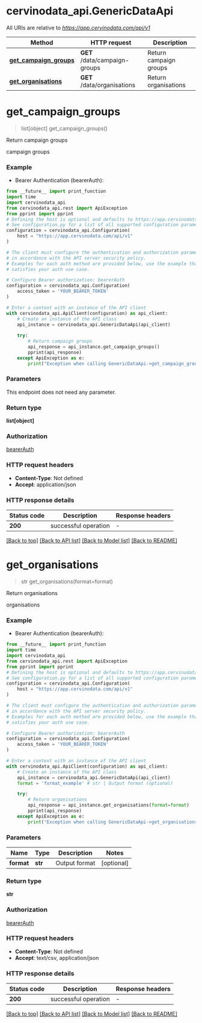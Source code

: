 # cervinodata_api.GenericDataApi

All URIs are relative to *https://app.cervinodata.com/api/v1*

Method | HTTP request | Description
------------- | ------------- | -------------
[**get_campaign_groups**](GenericDataApi.md#get_campaign_groups) | **GET** /data/campaign-groups | Return campaign groups
[**get_organisations**](GenericDataApi.md#get_organisations) | **GET** /data/organisations | Return organisations


# **get_campaign_groups**
> list[object] get_campaign_groups()

Return campaign groups

campaign groups

### Example

* Bearer Authentication (bearerAuth):
```python
from __future__ import print_function
import time
import cervinodata_api
from cervinodata_api.rest import ApiException
from pprint import pprint
# Defining the host is optional and defaults to https://app.cervinodata.com/api/v1
# See configuration.py for a list of all supported configuration parameters.
configuration = cervinodata_api.Configuration(
    host = "https://app.cervinodata.com/api/v1"
)

# The client must configure the authentication and authorization parameters
# in accordance with the API server security policy.
# Examples for each auth method are provided below, use the example that
# satisfies your auth use case.

# Configure Bearer authorization: bearerAuth
configuration = cervinodata_api.Configuration(
    access_token = 'YOUR_BEARER_TOKEN'
)

# Enter a context with an instance of the API client
with cervinodata_api.ApiClient(configuration) as api_client:
    # Create an instance of the API class
    api_instance = cervinodata_api.GenericDataApi(api_client)
    
    try:
        # Return campaign groups
        api_response = api_instance.get_campaign_groups()
        pprint(api_response)
    except ApiException as e:
        print("Exception when calling GenericDataApi->get_campaign_groups: %s\n" % e)
```

### Parameters
This endpoint does not need any parameter.

### Return type

**list[object]**

### Authorization

[bearerAuth](../README.md#bearerAuth)

### HTTP request headers

 - **Content-Type**: Not defined
 - **Accept**: application/json

### HTTP response details
| Status code | Description | Response headers |
|-------------|-------------|------------------|
**200** | successful operation |  -  |

[[Back to top]](#) [[Back to API list]](../README.md#documentation-for-api-endpoints) [[Back to Model list]](../README.md#documentation-for-models) [[Back to README]](../README.md)

# **get_organisations**
> str get_organisations(format=format)

Return organisations

organisations

### Example

* Bearer Authentication (bearerAuth):
```python
from __future__ import print_function
import time
import cervinodata_api
from cervinodata_api.rest import ApiException
from pprint import pprint
# Defining the host is optional and defaults to https://app.cervinodata.com/api/v1
# See configuration.py for a list of all supported configuration parameters.
configuration = cervinodata_api.Configuration(
    host = "https://app.cervinodata.com/api/v1"
)

# The client must configure the authentication and authorization parameters
# in accordance with the API server security policy.
# Examples for each auth method are provided below, use the example that
# satisfies your auth use case.

# Configure Bearer authorization: bearerAuth
configuration = cervinodata_api.Configuration(
    access_token = 'YOUR_BEARER_TOKEN'
)

# Enter a context with an instance of the API client
with cervinodata_api.ApiClient(configuration) as api_client:
    # Create an instance of the API class
    api_instance = cervinodata_api.GenericDataApi(api_client)
    format = 'format_example' # str | Output format (optional)

    try:
        # Return organisations
        api_response = api_instance.get_organisations(format=format)
        pprint(api_response)
    except ApiException as e:
        print("Exception when calling GenericDataApi->get_organisations: %s\n" % e)
```

### Parameters

Name | Type | Description  | Notes
------------- | ------------- | ------------- | -------------
 **format** | **str**| Output format | [optional] 

### Return type

**str**

### Authorization

[bearerAuth](../README.md#bearerAuth)

### HTTP request headers

 - **Content-Type**: Not defined
 - **Accept**: text/csv, application/json

### HTTP response details
| Status code | Description | Response headers |
|-------------|-------------|------------------|
**200** | successful operation |  -  |

[[Back to top]](#) [[Back to API list]](../README.md#documentation-for-api-endpoints) [[Back to Model list]](../README.md#documentation-for-models) [[Back to README]](../README.md)

